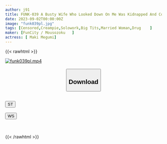 ```yaml
---
author: j91
title: FUNK-039 A Busty Wife Who Looked Down On Me Was Kidnapped And Confined In A Dirty Room And Retaliation Rape Pickled In An Aphrodisiac Until She Was Crazy And Impregnated With Kimeseku And Seeded Minami Shirakawa
date: 2023-09-02T00:00:00Z
image: "funk039pl.jpg"
tags: [Censored,Creampie,Solowork,Big Tits,Married Woman,Drug	 ]
maker: [FunCity / Mousozoku   ]
actress: [ Maki Megumi]
---
```



{{< rawhtml >}}

<div class="video" data-videoid="BBAjBrL2gBu9L7">
    <a href="javascript:;">
        <img src="https://my.j91.asia/posts/funk039pl/funk039pl.jpg" width="WIDTH" height="HEIGHT" alt="funk039pl.mp4" loading="lazy">
    </a>
</div>

<script type="text/javascript" src="https://j91.asia/asset/on-demand-st.js"></script>

<br>
  <link rel="stylesheet" href="https://j91.asia/asset/bs5.css">
  
  <center>
  <button class="btn btn-primary" type="button" data-bs-toggle="collapse" data-bs-target=".multi-collapse" aria-expanded="false" aria-controls="multiCollapseExample1 multiCollapseExample2"><h2>Download</h2></button></center>
</p>
<div class="row">
  <div class="col">
    <div class="collapse multi-collapse" id="multiCollapseExample1">
      <div class="card card-body">
	      	      <br>
<div class="buttons">  
<a href="https://streamtape.to/v/BBAjBrL2gBu9L7"><button class="btn-hover color-3"><i class="fa fa-download"></i> ST</button></a></div>
    </div>
  </div>
</div>
  <div class="col">
    <div class="collapse multi-collapse" id="multiCollapseExample2">
      <div class="card card-body">
	      <br>
<div class="buttons">
    <a href="https://wolfstream.tv/1k65h05w2eqw"><button class="btn-hover color-9"><i class="fa fa-download"></i> WS</button></a></div>
<br><br>
      </div>
    </div>
  </div>
</div>

{{< /rawhtml >}}